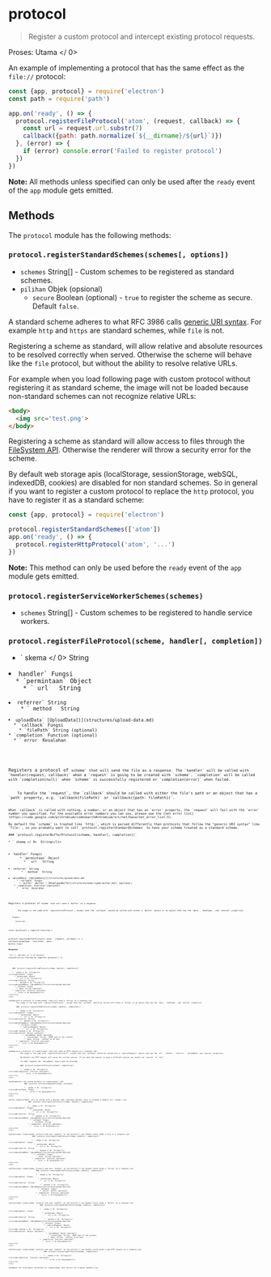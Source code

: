 # protocol

> Register a custom protocol and intercept existing protocol requests.

Proses:  Utama </ 0></p> 

An example of implementing a protocol that has the same effect as the `file://` protocol:

```javascript
const {app, protocol} = require('electron')
const path = require('path')

app.on('ready', () => {
  protocol.registerFileProtocol('atom', (request, callback) => {
    const url = request.url.substr(7)
    callback({path: path.normalize(`${__dirname}/${url}`)})
  }, (error) => {
    if (error) console.error('Failed to register protocol')
  })
})
```

**Note:** All methods unless specified can only be used after the `ready` event of the `app` module gets emitted.

## Methods

The `protocol` module has the following methods:

### `protocol.registerStandardSchemes(schemes[, options])`

* `schemes` String[] - Custom schemes to be registered as standard schemes.
* `pilihan` Objek (opsional) 
  * `secure` Boolean (optional) - `true` to register the scheme as secure. Default `false`.

A standard scheme adheres to what RFC 3986 calls [generic URI syntax](https://tools.ietf.org/html/rfc3986#section-3). For example `http` and `https` are standard schemes, while `file` is not.

Registering a scheme as standard, will allow relative and absolute resources to be resolved correctly when served. Otherwise the scheme will behave like the `file` protocol, but without the ability to resolve relative URLs.

For example when you load following page with custom protocol without registering it as standard scheme, the image will not be loaded because non-standard schemes can not recognize relative URLs:

```html
<body>
  <img src='test.png'>
</body>
```

Registering a scheme as standard will allow access to files through the [FileSystem API](https://developer.mozilla.org/en-US/docs/Web/API/LocalFileSystem). Otherwise the renderer will throw a security error for the scheme.

By default web storage apis (localStorage, sessionStorage, webSQL, indexedDB, cookies) are disabled for non standard schemes. So in general if you want to register a custom protocol to replace the `http` protocol, you have to register it as a standard scheme:

```javascript
const {app, protocol} = require('electron')

protocol.registerStandardSchemes(['atom'])
app.on('ready', () => {
  protocol.registerHttpProtocol('atom', '...')
})
```

**Note:** This method can only be used before the `ready` event of the `app` module gets emitted.

### `protocol.registerServiceWorkerSchemes(schemes)`

* `schemes` String[] - Custom schemes to be registered to handle service workers.

### `protocol.registerFileProtocol(scheme, handler[, completion])`

* ` skema </ 0>  String</li>
<li><code>handler` Fungsi 
  * `permintaan` Object 
    * ` url </ 0>  String</li>
<li><code>referrer` String
    * ` method </ 0>  String</li>
<li><code>uploadData` [UploadData[]](structures/upload-data.md)
  * `callback` Fungsi 
    * `filePath` String (optional)
* `completion` Function (optional) 
  * ` error </ 0> Kesalahan</li>
</ul></li>
</ul>

<p>Registers a protocol of <code>scheme` that will send the file as a response. The `handler` will be called with `handler(request, callback)` when a `request` is going to be created with `scheme`. `completion` will be called with `completion(null)` when `scheme` is successfully registered or `completion(error)` when failed.</p> 
    To handle the `request`, the `callback` should be called with either the file's path or an object that has a `path` property, e.g. `callback(filePath)` or `callback({path: filePath})`.
    
    When `callback` is called with nothing, a number, or an object that has an `error` property, the `request` will fail with the `error` number you specified. For the available error numbers you can use, please see the [net error list](https://code.google.com/p/chromium/codesearch#chromium/src/net/base/net_error_list.h).
    
    By default the `scheme` is treated like `http:`, which is parsed differently than protocols that follow the "generic URI syntax" like `file:`, so you probably want to call `protocol.registerStandardSchemes` to have your scheme treated as a standard scheme.
    
    ### `protocol.registerBufferProtocol(scheme, handler[, completion])`
    
    * ` skema </ 0>  String</li>
<li><code>handler` Fungsi 
      * `permintaan` Object 
        * ` url </ 0>  String</li>
<li><code>referrer` String
        * ` method </ 0>  String</li>
<li><code>uploadData` [UploadData[]](structures/upload-data.md)
      * `callback` Fungsi 
        * `buffer` (Buffer | [MimeTypedBuffer](structures/mime-typed-buffer.md)) (optional)
    * `completion` Function (optional) 
      * ` error </ 0> Kesalahan</li>
</ul></li>
</ul>

<p>Registers a protocol of <code>scheme` that will send a `Buffer` as a response.</p> 
        The usage is the same with `registerFileProtocol`, except that the `callback` should be called with either a `Buffer` object or an object that has the `data`, `mimeType`, and `charset` properties.
        
        Example:
        
        ```javascript
const {protocol} = require('electron')

protocol.registerBufferProtocol('atom', (request, callback) => {
  callback({mimeType: 'text/html', data: Buffer.from('<h5>Response</h5>')})
}, (error) => {
  if (error) console.error('Failed to register protocol')
})
```
    
    ### `protocol.registerStringProtocol(scheme, handler[, completion])`
    
    * ` skema </ 0>  String</li>
<li><code>handler` Fungsi 
      * `permintaan` Object 
        * ` url </ 0>  String</li>
<li><code>referrer` String
        * ` method </ 0>  String</li>
<li><code>uploadData` [UploadData[]](structures/upload-data.md)
      * `callback` Fungsi 
        * `data` String (optional)
    * `completion` Function (optional) 
      * ` error </ 0> Kesalahan</li>
</ul></li>
</ul>

<p>Registers a protocol of <code>scheme` that will send a `String` as a response.</p> 
        The usage is the same with `registerFileProtocol`, except that the `callback` should be called with either a `String` or an object that has the `data`, `mimeType`, and `charset` properties.
        
        ### `protocol.registerHttpProtocol(scheme, handler[, completion])`
        
        * ` skema </ 0>  String</li>
<li><code>handler` Fungsi 
          * `permintaan` Object 
            * ` url </ 0>  String</li>
<li><code>referrer` String
            * ` method </ 0>  String</li>
<li><code>uploadData` [UploadData[]](structures/upload-data.md)
          * `callback` Fungsi 
            * `redirectRequest` Object 
              * ` url </ 0>  String</li>
<li><code> method </ 0>  String</li>
<li><code>session` Object (optional)
              * `uploadData` Objek (opsional) 
                * `contentType` String - MIME type of the content.
                * `data` String - Content to be sent.
        * `completion` Function (optional) 
          * ` error </ 0> Kesalahan</li>
</ul></li>
</ul>

<p>Registers a protocol of <code>scheme` that will send an HTTP request as a response.</p> 
            The usage is the same with `registerFileProtocol`, except that the `callback` should be called with a `redirectRequest` object that has the `url`, `method`, `referrer`, `uploadData` and `session` properties.
            
            By default the HTTP request will reuse the current session. If you want the request to have a different session you should set `session` to `null`.
            
            For POST requests the `uploadData` object must be provided.
            
            ### `protocol.unregisterProtocol(scheme[, completion])`
            
            * ` skema </ 0>  String</li>
<li><code>completion` Function (optional) 
              * ` error </ 0> Kesalahan</li>
</ul></li>
</ul>

<p>Unregisters the custom protocol of <code>scheme`.</p> 
                ### `protocol.isProtocolHandled(scheme, callback)`
                
                * ` skema </ 0>  String</li>
<li><code>callback` Fungsi 
                  * ` error </ 0> Kesalahan</li>
</ul></li>
</ul>

<p>The <code>callback` will be called with a boolean that indicates whether there is already a handler for `scheme`.</p> 
                    ### `protocol.interceptFileProtocol(scheme, handler[, completion])`
                    
                    * ` skema </ 0>  String</li>
<li><code>handler` Fungsi 
                      * `permintaan` Object 
                        * ` url </ 0>  String</li>
<li><code>referrer` String
                        * ` method </ 0>  String</li>
<li><code>uploadData` [UploadData[]](structures/upload-data.md)
                      * `callback` Fungsi 
                        * `filePath` String
                    * `completion` Function (optional) 
                      * ` error </ 0> Kesalahan</li>
</ul></li>
</ul>

<p>Intercepts <code>scheme` protocol and uses `handler` as the protocol's new handler which sends a file as a response.</p> 
                        ### `protocol.interceptStringProtocol(scheme, handler[, completion])`
                        
                        * ` skema </ 0>  String</li>
<li><code>handler` Fungsi 
                          * `permintaan` Object 
                            * ` url </ 0>  String</li>
<li><code>referrer` String
                            * ` method </ 0>  String</li>
<li><code>uploadData` [UploadData[]](structures/upload-data.md)
                          * `callback` Fungsi 
                            * `data` String (optional)
                        * `completion` Function (optional) 
                          * ` error </ 0> Kesalahan</li>
</ul></li>
</ul>

<p>Intercepts <code>scheme` protocol and uses `handler` as the protocol's new handler which sends a `String` as a response.</p> 
                            ### `protocol.interceptBufferProtocol(scheme, handler[, completion])`
                            
                            * ` skema </ 0>  String</li>
<li><code>handler` Fungsi 
                              * `permintaan` Object 
                                * ` url </ 0>  String</li>
<li><code>referrer` String
                                * ` method </ 0>  String</li>
<li><code>uploadData` [UploadData[]](structures/upload-data.md)
                              * `callback` Fungsi 
                                * `buffer` Buffer (optional)
                            * `completion` Function (optional) 
                              * ` error </ 0> Kesalahan</li>
</ul></li>
</ul>

<p>Intercepts <code>scheme` protocol and uses `handler` as the protocol's new handler which sends a `Buffer` as a response.</p> 
                                ### `protocol.interceptHttpProtocol(scheme, handler[, completion])`
                                
                                * ` skema </ 0>  String</li>
<li><code>handler` Fungsi 
                                  * `permintaan` Object 
                                    * ` url </ 0>  String</li>
<li><code>referrer` String
                                    * ` method </ 0>  String</li>
<li><code>uploadData` [UploadData[]](structures/upload-data.md)
                                  * `callback` Fungsi 
                                    * `redirectRequest` Object 
                                      * ` url </ 0>  String</li>
<li><code> method </ 0>  String</li>
<li><code>session` Object (optional)
                                      * `uploadData` Objek (opsional) 
                                        * `contentType` String - MIME type of the content.
                                        * `data` String - Content to be sent.
                                * `completion` Function (optional) 
                                  * ` error </ 0> Kesalahan</li>
</ul></li>
</ul>

<p>Intercepts <code>scheme` protocol and uses `handler` as the protocol's new handler which sends a new HTTP request as a response.</p> 
                                    ### `protocol.uninterceptProtocol(scheme[, completion])`
                                    
                                    * ` skema </ 0>  String</li>
<li><code>completion` Function (optional) 
                                      * ` error </ 0> Kesalahan</li>
</ul></li>
</ul>

<p>Remove the interceptor installed for <code>scheme` and restore its original handler.</p>